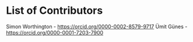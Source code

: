 # List of Contributors

Simon Worthington - https://orcid.org/0000-0002-8579-9717
Ümit Günes - https://orcid.org/0000-0001-7203-7900
